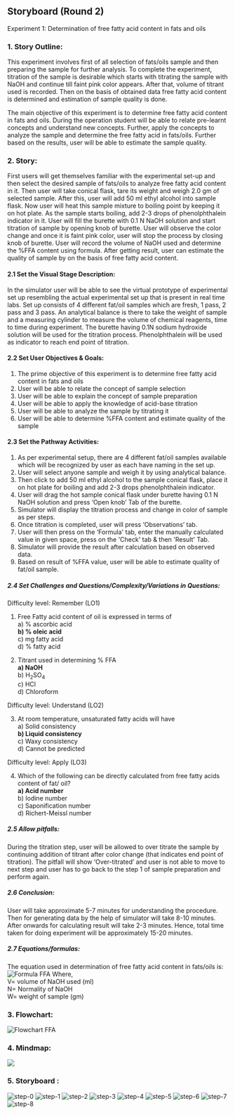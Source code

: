 ## Storyboard (Round 2)

Experiment 1: Determination of free fatty acid content in fats and oils

### 1. Story Outline:

This experiment involves first of all selection of fats/oils sample and then preparing the sample for further analysis. To complete the experiment, titration of the sample is desirable which starts with titrating the sample with NaOH and continue till faint pink color appears. After that, volume of titrant used is recorded. Then on the basis of obtained data free fatty acid content is determined and estimation of sample quality is done.

The main objective of this experiment is to determine free fatty acid content in fats and oils. During the operation student will be able to relate pre-learnt concepts and understand new concepts. Further, apply the concepts to analyze the sample and determine the free fatty acid in fats/oils. Further based on the results, user will be able to estimate the sample quality.

### 2. Story:

First users will get themselves familiar with the experimental set-up and then select the desired sample of fats/oils to analyze free fatty acid content in it. Then user will take conical flask, tare its weight and weigh 2.0 gm of selected sample. After this, user will add 50 ml ethyl alcohol into sample flask. Now user will heat this sample mixture to boiling point by keeping it on hot plate. As the sample starts boiling, add 2-3 drops of phenolphthalein indicator in it. User will fill the burette with 0.1 N NaOH solution and start titration of sample by opening knob of burette. User will observe the color change and once it is faint pink color, user will stop the process by closing knob of burette. User will record the volume of NaOH used and determine the %FFA content using formula. After getting result, user can estimate the quality of sample by on the basis of free fatty acid content.

#### 2.1 Set the Visual Stage Description:

In the simulator user will be able to see the virtual prototype of experimental set up resembling the actual experimental set up that is present in real time labs. Set up consists of 4 different fat/oil samples which are fresh, 1 pass, 2 pass and 3 pass. An analytical balance is there to take the weight of sample and a measuring cylinder to measure the volume of chemical reagents, time to time during experiment. The burette having 0.1N sodium hydroxide solution will be used for the titration process. Phenolphthalein will be used as indicator to reach end point of titration. 

#### 2.2 Set User Objectives & Goals:

1. The prime objective of this experiment is to determine free fatty acid content in fats and oils
2. User will be able to relate the concept of sample selection
3. User will be able to explain the concept of sample preparation
4. User will be able to apply the knowledge of acid-base titration
5. User will be able to analyze the sample by titrating it
6. User will be able to determine %FFA content and estimate quality of the sample

#### 2.3 Set the Pathway Activities:

1. As per experimental setup, there are 4 different fat/oil samples available which will be recognized by user as each have naming in the set up.
2. User will select anyone sample and weigh it by using analytical balance.
3. Then click to add 50 ml ethyl alcohol to the sample conical flask, place it on hot plate for boiling and add 2-3 drops phenolphthalein indicator.
4. User will drag the hot sample conical flask under burette having 0.1 N NaOH solution and press ‘Open knob’ Tab of the burette.
5. Simulator will display the titration process and change in color of sample as per steps.
6. Once titration is completed, user will press ‘Observations’ tab.
7. User will then press on the ‘Formula' tab, enter the manually calculated value in given space, press on the 'Check' tab & then 'Result' Tab.
8. Simulator will provide the result after calculation based on observed data.
9. Based on result of %FFA value, user will be able to estimate quality of fat/oil sample.

##### 2.4 Set Challenges and Questions/Complexity/Variations in Questions:

Difficulty level: Remember (LO1)

1. Free Fatty acid content of oil is expressed in terms of<br>
    a) % ascorbic acid <br>
    <b>b) % oleic acid</b><br>
    c) mg fatty acid<br>
    d) % fatty acid

2. Titrant used in determining % FFA<br>
   <b>a) NaOH</b><br>
    b) H<sub>2</sub>SO<sub>4</sub><br>
    c) HCl <br>
    d) Chloroform

Difficulty level: Understand (LO2)

3. At room temperature, unsaturated fatty acids will have<br>
    a) Solid consistency<br>
    <b>b) Liquid consistency</b><br>
    c) Waxy consistency<br>
    d) Cannot be predicted

Difficulty level: Apply (LO3)

4. Which of the following can be directly calculated from free fatty acids content of fat/ oil?<br>
    <b>a) Acid number</b><br>
    b) Iodine number<br>
    c) Saponification number<br>
    d) Richert-Meissl number
   
##### 2.5 Allow pitfalls:

During the titration step, user will be allowed to over titrate the sample by continuing addition of titrant after color change (that indicates end point of titration). The pitfall will show ‘Over-titrated’ and user is not able to move to next step and user has to go back to the step 1 of sample preparation and perform again.

##### 2.6 Conclusion:

User will take approximate 5-7 minutes for understanding the procedure. Then for generating data by the help of simulator will take 8-10 minutes. After onwards for calculating result will take 2-3 minutes. Hence, total time taken for doing experiment will be approximately 15-20 minutes.

##### 2.7 Equations/formulas: 

The equation used in determination of free fatty acid content in fats/oils is:
<img src="images/Formula FFA.png" alt="Formula FFA">
Where, <br>
V= volume of NaOH used (ml) <br>
N= Normality of NaOH <br>
W= weight of sample (gm) <br>

### 3. Flowchart:

<img src="flowchart/Flowchart FFA.png" alt="Flowchart FFA">
<br>

### 4. Mindmap:

<img src="mindmap/Mindmap FFA.png"/>
<br>

### 5. Storyboard :
<img src="storyboard/0.jpeg" alt="step-0">
<img src="storyboard/1.jpeg" alt="step-1">
<img src="storyboard/2.jpeg" alt="step-2">
<img src="storyboard/3.jpeg" alt="step-3">
<img src="storyboard/4.jpeg" alt="step-4">
<img src="storyboard/5.jpeg" alt="step-5">
<img src="storyboard/6.jpeg" alt="step-6">
<img src="storyboard/7.jpeg" alt="step-7">
<img src="storyboard/8.jpeg" alt="step-8">
